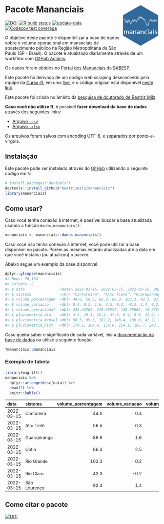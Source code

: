 
<!-- README.md is generated from README.Rmd. Please edit that file -->

# Pacote Mananciais <img src="man/figures/hexlogo.png" align="right" width = "120px"/>

<!-- badges: start -->

[![DOI](https://zenodo.org/badge/DOI/10.5281/zenodo.4733056.svg)](https://doi.org/10.5281/zenodo.4733056)
[![R build
status](https://github.com/beatrizmilz/mananciais/workflows/R-CMD-check/badge.svg)](https://github.com/beatrizmilz/mananciais/actions)
[![update-data](https://github.com/beatrizmilz/mananciais/actions/workflows/2-update_data.yaml/badge.svg)](https://github.com/beatrizmilz/mananciais/actions/workflows/2-update_data.yaml)
[![Codecov test
coverage](https://codecov.io/gh/beatrizmilz/mananciais/branch/master/graph/badge.svg)](https://codecov.io/gh/beatrizmilz/mananciais?branch=master)
<!-- badges: end -->

O objetivo deste pacote é disponibilizar a base de dados sobre o volume
operacional em mananciais de abastecimento público na Região
Metropolitana de São Paulo (SP - Brasil). O pacote é atualizado
diariamente através de um workflow com [GitHub
Actions](https://github.com/beatrizmilz/mananciais/actions).

Os dados foram obtidos no [Portal dos
Mananciais](http://mananciais.sabesp.com.br/Situacao) da
[SABESP](http://site.sabesp.com.br/site/Default.aspx).

Este pacote foi derivado de um código web scraping desenvolvido pela
equipe da [Curso-R](https://www.curso-r.com/), em uma
[live](https://youtu.be/jvZIxrMmOcQ), e o código original está
disponível [neste
link](https://github.com/curso-r/lives/blob/master/drafts/20200730_scraper_sabesp.R).

Este pacote foi criado no âmbito da [pesquisa de doutorado de Beatriz
Milz](https://beatrizmilz.github.io/tese/).

**Caso você não utilize R**, é possível **fazer download da base de
dados** através dos seguintes links:

  - [Arquivo
    `.csv`](https://github.com/beatrizmilz/mananciais/raw/master/inst/extdata/mananciais.csv)
  - [Arquivo
    `.xlsx`](https://github.com/beatrizmilz/mananciais/blob/master/inst/extdata/mananciais.xlsx?raw=true)

Os arquivos foram salvos com encoding UTF-8, e separados por
ponto-e-vírgula.

## Instalação

Este pacote pode ser instalado através do [GitHub](https://github.com/)
utilizando o seguinte código em `R`:

``` r
# install.packages("devtools")
devtools::install_github("beatrizmilz/mananciais")
library(mananciais)
```

## Como usar?

Caso você tenha conexão à internet, é possível buscar a base atualizada
usando a função `dados_mananciais()`:

``` r
mananciais <- mananciais::dados_mananciais() 
```

Caso você não tenha conexão à internet, você pode utilizar a base
disponível no pacote. Porém as mesmas estarão atualizadas até a data em
que você instalou (ou atualizou) o pacote.

Abaixo segue um exemplo da base disponível:

``` r
dplyr::glimpse(mananciais)
#> Rows: 50,164
#> Columns: 8
#> $ data                <date> 2022-03-15, 2022-03-15, 2022-03-15, 2022-03-15, 2…
#> $ sistema             <chr> "Cantareira", "Alto Tietê", "Guarapiranga", "Cotia…
#> $ volume_porcentagem  <dbl> 44.0, 56.5, 86.9, 86.3, 103.3, 42.3, 92.4, 43.6, 5…
#> $ volume_variacao     <dbl> 0.4, 0.3, 1.6, 2.5, 0.2, -0.2, 1.4, 0.2, 0.2, 0.9,…
#> $ volume_operacional  <dbl> 432.46209, 316.69257, 148.69866, 14.23741, 115.843…
#> $ pluviometria_dia    <dbl> 4.5, 20.1, 25.4, 37.6, 6.4, 9.0, 22.6, 4.8, 6.3, 7…
#> $ pluviometria_mensal <dbl> 56.5, 99.6, 162.2, 148.4, 109.0, 41.2, 217.6, 52.0…
#> $ pluviometria_hist   <dbl> 174.1, 164.6, 154.8, 154.1, 186.7, 243.7, 195.1, 1…
```

Caso queira saber o significado de cada variável, leia a [documentação
da base de
dados](https://beatrizmilz.github.io/mananciais/reference/mananciais.html)
ou utilize a seguinte função:

``` r
?mananciais::mananciais
```

### Exemplo de tabela

``` r
library(magrittr)
mananciais %>% 
  dplyr::arrange(desc(data)) %>% 
  head(7) %>%
  knitr::kable()
```

| data       | sistema      | volume\_porcentagem | volume\_variacao | volume\_operacional | pluviometria\_dia | pluviometria\_mensal | pluviometria\_hist |
| :--------- | :----------- | ------------------: | ---------------: | ------------------: | ----------------: | -------------------: | -----------------: |
| 2022-03-15 | Cantareira   |                44.0 |              0.4 |           432.46209 |               4.5 |                 56.5 |              174.1 |
| 2022-03-15 | Alto Tietê   |                56.5 |              0.3 |           316.69257 |              20.1 |                 99.6 |              164.6 |
| 2022-03-15 | Guarapiranga |                86.9 |              1.6 |           148.69866 |              25.4 |                162.2 |              154.8 |
| 2022-03-15 | Cotia        |                86.3 |              2.5 |            14.23741 |              37.6 |                148.4 |              154.1 |
| 2022-03-15 | Rio Grande   |               103.3 |              0.2 |           115.84362 |               6.4 |                109.0 |              186.7 |
| 2022-03-15 | Rio Claro    |                42.3 |            \-0.2 |             5.78178 |               9.0 |                 41.2 |              243.7 |
| 2022-03-15 | São Lourenço |                92.4 |              1.4 |            82.03878 |              22.6 |                217.6 |              195.1 |

## Como citar o pacote

[![DOI](https://zenodo.org/badge/DOI/10.5281/zenodo.4733056.svg)](https://doi.org/10.5281/zenodo.4733056)
